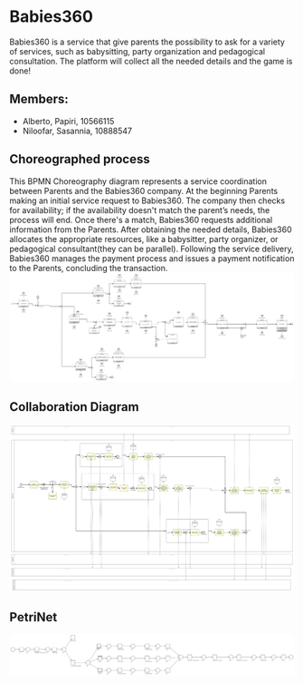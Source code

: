 # Babies360
Babies360 is a service that give parents the possibility to ask for a variety of services, such as babysitting, party organization and pedagogical consultation. The platform will collect all the needed details and the game is done!

## Members:
* Alberto, Papiri, 10566115 
* Niloofar, Sasannia, 10888547
  
## Choreographed process
This BPMN Choreography diagram represents a service coordination between Parents and the Babies360 company. At the beginning Parents making an initial service request to Babies360. The company then checks for availability; if the availability doesn't match the parent’s needs, the process will end. Once there's a match, Babies360 requests additional information from the Parents. After obtaining the needed details, Babies360 allocates the appropriate resources, like a babysitter, party organizer, or pedagogical consultant(they can be parallel). Following the service delivery, Babies360 manages the payment process and issues a payment notification to the Parents, concluding the transaction.
![choreography diagram](processes/choreography.png?raw=true)

## Collaboration Diagram
![collaboration diagram](processes/collaboration.png?raw=true)

## PetriNet
![PetriNet](processes/PetriNet.png?raw=true)
